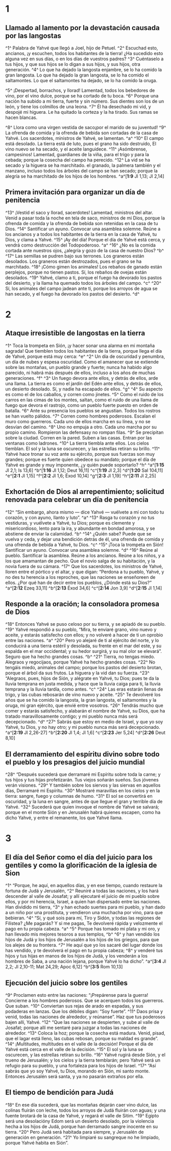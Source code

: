 # 1
## Llamado al lamento por la devastación causada por las langostas
^1^ Palabra de Yahvé que llegó a Joel, hijo de Petuel. ^2^ Escuchad esto, ancianos, ¡y escuchen, todos los habitantes de la tierra! ¿Ha sucedido esto alguna vez en sus días, o en los días de vuestros padres? ^3^ Cuéntaselo a tus hijos, y que sus hijos se lo digan a sus hijos, y sus hijos, otra generación. ^4^ Lo que ha dejado la langosta enjambre, se lo ha comido la gran langosta. Lo que ha dejado la gran langosta, se lo ha comido el saltamontes. Lo que el saltamontes ha dejado, se lo ha comido la oruga. 

^5^ ¡Despertad, borrachos, y llorad! Lamentad, todos los bebedores de vino, por el vino dulce, porque se ha cortado de tu boca. ^6^ Porque una nación ha subido a mi tierra, fuerte y sin número. Sus dientes son los de un león, y tiene los colmillos de una leona. ^7^ Él ha desechado mi vid, y despojé mi higuera. Le ha quitado la corteza y la ha tirado. Sus ramas se hacen blancas. 

^8^ Llora como una virgen vestida de saco¡por el marido de su juventud! ^9^ La ofrenda de comida y la ofrenda de bebida son cortadas de la casa de Yahvé. Los sacerdotes, ministros de Yahvé, se lamentan. ^a^ ^10^ El campo está desolado. La tierra está de luto, pues el grano ha sido destruido, El vino nuevo se ha secado, y el aceite languidece. ^11^ ¡Asómbrense, campesinos! Lamentad, guardianes de la viña, para el trigo y para la cebada; porque la cosecha del campo ha perecido. ^12^ La vid se ha secado y la higuera se ha marchitado. el granado, la palmera también y el manzano, incluso todos los árboles del campo se han secado; porque la alegría se ha marchitado de los hijos de los hombres.
^a^[**1:9** Jl 1,13; Jl 2,14]

## Primera invitación para organizar un día de penitencia
^13^ ¡Vestid el saco y llorad, sacerdotes! Lamentad, ministros del altar. Venid a pasar toda la noche en tela de saco, ministros de mi Dios, porque la ofrenda de comida y la ofrenda de bebida son retenidas en la casa de tu Dios. ^14^ Santificar un ayuno. Convocar una asamblea solemne. Reúne a los ancianos y a todos los habitantes de la tierra en la casa de Yahvé, tu Dios, y clama a Yahvé. ^15^ ¡Ay del día! Porque el día de Yahvé está cerca, y vendrá como destrucción del Todopoderoso. ^a^ ^16^ ¿No es la comida cortada ante nuestros ojos, ¿alegría y gozo de la casa de nuestro Dios? ^b^ ^17^ Las semillas se pudren bajo sus terrones. Los graneros están desolados. Los graneros están destrozados, pues el grano se ha marchitado. ^18^ ¡Cómo gimen los animales! Los rebaños de ganado están perplejos, porque no tienen pastos. Sí, los rebaños de ovejas están desolados. ^19^ Yahvé, clamo a ti, porque el fuego ha devorado los pastos del desierto, y la llama ha quemado todos los árboles del campo. ^c^ ^20^ Sí, los animales del campo jadean ante ti, porque los arroyos de agua se han secado, y el fuego ha devorado los pastos del desierto. ^d^ 
# 2
## Ataque irresistible de langostas en la tierra
^1^ Toca la trompeta en Sión, ¡y hacer sonar una alarma en mi montaña sagrada! Que tiemblen todos los habitantes de la tierra, porque llega el día de Yahvé, porque está muy cerca: ^e^ ^2^ Un día de oscuridad y penumbra, un día de nubes y espesa oscuridad. Como el amanecer que se extiende sobre las montañas, un pueblo grande y fuerte; nunca ha habido algo parecido, ni habrá más después de ellos, incluso a los años de muchas generaciones. ^f^ ^3^ Un fuego devora ante ellos, y detrás de ellos, arde una llama. La tierra es como el jardín del Edén ante ellos, y detrás de ellos, un desierto desolado. Sí, y nadie ha escapado de ellos. ^g^ ^4^ Su aspecto es como el de los caballos, y corren como jinetes. ^5^ Como el ruido de los carros en las cimas de los montes, saltan, como el ruido de una llama de fuego que devora el rastrojo, como un pueblo fuerte puesto en orden de batalla. ^6^ Ante su presencia los pueblos se angustian. Todos los rostros se han vuelto pálidos. ^7^ Corren como hombres poderosos. Escalan el muro como guerreros. Cada uno de ellos marcha en su línea, y no se desvían del camino. ^8^ Uno no empuja a otro. Cada uno marcha por su propio camino. Rompieron las defensasy no rompan filas. ^9^ Se precipitan sobre la ciudad. Corren en la pared. Suben a las casas. Entran por las ventanas como ladrones. ^10^ La tierra tiembla ante ellos. Los cielos tiemblan. El sol y la luna se oscurecen, y las estrellas retiran su brillo. ^11^ Yahvé hace tronar su voz ante su ejército, porque sus fuerzas son muy grandes; porque es fuerte quien obedece su mandato; porque el día de Yahvé es grande y muy imponente, ¿y quién puede soportarlo? ^h^ 
^a^[**1:15** Jl 2,1; Is 13,6] ^b^[**1:16** Jl 1,12; Deut 16,11] ^c^[**1:19** Jl 2,3] ^d^[**1:20** Sal 104,11] ^e^[**2:1** Jl 1,15] ^f^[**2:2** Jl 1,6; Éxod 10,14] ^g^[**2:3** Jl 1,19] ^h^[**2:11** Jl 2,25]

## Exhortación de Dios al arrepentimiento; solicitud renovada para celebrar un día de penitencia
^12^ “Sin embargo, ahora mismo — dice Yahvé — vuélvete a mí con todo tu corazón, y con ayuno, llanto y luto”. ^a^ ^13^ Rasga tu corazón y no tus vestiduras, y vuélvete a Yahvé, tu Dios; porque es clemente y misericordioso, lento para la ira, y abundante en bondad amorosa, y se abstiene de enviar la calamidad. ^b^ ^14^ ¿Quién sabe? Puede que se vuelva y ceda, y dejar una bendición detrás de él, una ofrenda de comida y una ofrenda de bebida a Yahvé, tu Dios. ^c^ ^15^ ¡Toca la trompeta en Sión! Santificar un ayuno. Convocar una asamblea solemne. ^d^ ^16^ Reúne al pueblo. Santificar la asamblea. Reúne a los ancianos. Reúne a los niños, y a los que amamantan de pecho. Que el novio salga de su habitación, y la novia fuera de su cámara. ^17^ Que los sacerdotes, los ministros de Yahvé, lloren entre el pórtico y el altar, y que digan: “Perdona a tu pueblo, Yahvé, y no des tu herencia a los reproches, que las naciones se enseñoreen de ellos. ¿Por qué han de decir entre los pueblos, ¿Dónde está su Dios?”
^a^[**2:12** Ezeq 33,11] ^b^[**2:13** Éxod 34,6] ^c^[**2:14** Jon 3,9] ^d^[**2:15** Jl 1,14]

## Responde a la oración; la consoladora promesa de Dios
^18^ Entonces Yahvé se puso celoso por su tierra, y se apiadó de su pueblo. ^19^ Yahvé respondió a su pueblo, “Mira, te enviaré grano, vino nuevo y aceite, y estarás satisfecho con ellos; y no volveré a hacer de ti un oprobio entre las naciones. ^a^ ^20^ Pero yo alejaré de ti al ejército del norte, y lo conducirá a una tierra estéril y desolada, su frente en el mar del este, y su espalda en el mar occidental; y su hedor surgirá, y su mal olor se elevará”. Seguro que ha hecho grandes cosas. ^b^ ^21^ Tierra, no tengas miedo. Alegraos y regocijaos, porque Yahvé ha hecho grandes cosas. ^22^ No tengáis miedo, animales del campo; porque los pastos del desierto brotan, porque el árbol da sus frutos. La higuera y la vid dan su fuerza. ^23^ “Alegraos, pues, hijos de Sión, y alégrate en Yahvé, tu Dios; pues te da la lluvia temprana en justa medida, y hace que la lluvia caiga para ti, la lluvia temprana y la lluvia tardía, como antes. ^c^ ^24^ Las eras estarán llenas de trigo, y las cubas rebosarán de vino nuevo y aceite. ^25^ Te devolveré los años que se ha comido la langosta, la gran langosta, el saltamontes y la oruga, mi gran ejército, que envié entre vosotros. ^26^ Tendrás mucho que comer y estarás satisfecho, y alabarán el nombre de Yahvé, su Dios, que ha tratado maravillosamente contigo; y mi pueblo nunca más será decepcionado. ^d^ ^27^ Sabrás que estoy en medio de Israel, y que yo soy Yahvé, tu Dios, y no hay otro; y mi pueblo nunca más será decepcionado.
^a^[**2:19** Jl 2,26-27] ^b^[**2:20** Jl 1,4; Jl 1,6] ^c^[**2:23** Jer 5,24] ^d^[**2:26** Deut 8,10]

## El derramamiento del espíritu divino sobre todo el pueblo y los presagios del juicio mundial
^28^ “Después sucederá que derramaré mi Espíritu sobre toda la carne; y tus hijos y tus hijas profetizarán. Tus viejos soñarán sueños. Sus jóvenes verán visiones. ^29^ Y también sobre los siervos y las siervas en aquellos días, Derramaré mi Espíritu. ^30^ Mostraré maravillas en los cielos y en la tierra: sangre, fuego y columnas de humo. ^31^ El sol se convertirá en oscuridad, y la luna en sangre, antes de que llegue el gran y terrible día de Yahvé. ^32^ Sucederá que quien invoque el nombre de Yahvé se salvará; porque en el monte Sión y en Jerusalén habrá quienes escapen, como ha dicho Yahvé, y entre el remanente, los que Yahvé llama.
# 3
## El día del Señor como el día del juicio para los gentiles y como la glorificación de la iglesia de Sion
^1^ “Porque, he aquí, en aquellos días, y en ese tiempo, cuando restaure la fortuna de Judá y Jerusalén, ^2^ Reuniré a todas las naciones, y los hará descender al valle de Josafat; y allí ejecutaré el juicio de mi pueblo sobre ellos, y por mi herencia, Israel, a quien han dispersado entre las naciones. Han dividido mi tierra, ^3^ y han echado suertes para mi pueblo, y han dado a un niño por una prostituta, y vendieron una muchacha por vino, para que bebieran. ^4^ “Sí, y qué sois para mí, Tiro y Sidón, y todas las regiones de Filistea? ¿Me pagarás? Y si me pagas, Te devolveré rápida y velozmente el pago en tu propia cabeza. ^a^ ^5^ Porque has tomado mi plata y mi oro, y han llevado mis mejores tesoros a sus templos, ^b^ ^6^ y han vendido los hijos de Judá y los hijos de Jerusalén a los hijos de los griegos, para que los alejes de su frontera. ^7^ He aquí que yo los sacaré del lugar donde los has vendido, y te devolverá el pago en tu propia cabeza; ^8^ y venderé tus hijos y tus hijas en manos de los hijos de Judá, y los venderán a los hombres de Saba, a una nación lejana, porque Yahvé lo ha dicho”.
^a^[**3:4** Jl 2,2; Jl 2,10-11; Mat 24,29; Apoc 6,12] ^b^[**3:5** Rom 10,13]

## Ejecución del juicio sobre los gentiles
^9^ Proclamen esto entre las naciones: “¡Prepárense para la guerra! Concierne a los hombres poderosos. Que se acerquen todos los guerreros. Que suban. ^10^ Conviertan sus rejas de arado en espadas, y sus podaderas en lanzas. Que los débiles digan: “Soy fuerte”. ^11^ Daos prisa y venid, todas las naciones de alrededor, y reúnanse”. Haz que tus poderosos bajen allí, Yahvé. ^12^ “Que las naciones se despierten, y sube al valle de Josafat; porque allí me sentaré para juzgar a todas las naciones de alrededor. ^13^ Coloca la hoz; porque la cosecha está madura. Venid, pisad, que el lagar está lleno, las cubas rebosan, porque su maldad es grande”. ^14^ ¡Multitudes, multitudes en el valle de la decisión! Porque el día de Yahvé está cerca en el valle de la decisión. ^15^ El sol y la luna se oscurecen, y las estrellas retiran su brillo. ^16^ Yahvé rugirá desde Sión, y el trueno de Jerusalén; y los cielos y la tierra temblarán; pero Yahvé será un refugio para su pueblo, y una fortaleza para los hijos de Israel. ^17^ “Así sabrás que yo soy Yahvé, tu Dios, morando en Sión, mi santo monte. Entonces Jerusalén será santa, y ya no pasarán extraños por ella. 

## El tiempo de bendición para Judá
^18^ En ese día sucederá, que las montañas dejarán caer vino dulce, las colinas fluirán con leche, todos los arroyos de Judá fluirán con aguas; y una fuente brotará de la casa de Yahvé, y regará el valle de Sitim. ^19^ Egipto será una desolacióny Edom será un desierto desolado, por la violencia hecha a los hijos de Judá, porque han derramado sangre inocente en su tierra. ^20^ Pero Judá será habitada para siempre, y Jerusalén de generación en generación. ^21^ Yo limpiaré su sangreque no he limpiado, porque Yahvé habita en Sión”.